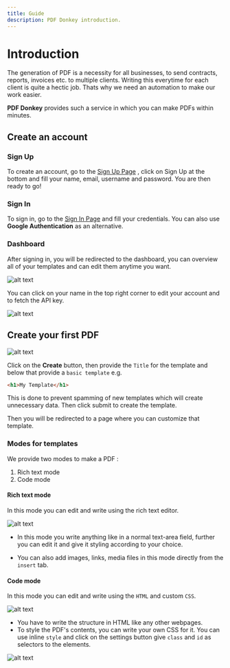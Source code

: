 ```yaml
---
title: Guide
description: PDF Donkey introduction.
---
```


# Introduction
The generation of PDF is a necessity for all businesses, to send contracts, reports, invoices etc. to multiple clients. Writing this everytime for each client is quite a hectic job.
Thats why we need an automation to make our work easier.

**PDF Donkey** provides such a service in which you can make PDFs within minutes.

## Create an account

### Sign Up 
To create an account, go to the [Sign Up Page](https://donkey.sambitsahoo.com/login) , click on Sign Up at the bottom and fill your name, email, username and password. You are then ready to go!

### Sign In
To sign in, go to the [Sign In Page](https://donkey.sambitsahoo.com/login) and fill your credentials. You can also use **Google Authentication** as an alternative.

### Dashboard
After signing in, you will be redirected to the dashboard, you can overview all of your templates and can edit them anytime you want.

![alt text](/dashboard.png "dashboard")


You can click on your name in the top right corner to edit your account and to fetch the API key.

![alt text](/accountedit.png "account edit")

## Create your first PDF

![alt text](/template01.png 'new template')

Click on the **Create** button, then provide the `Title` for the template and below that provide a `basic template` e.g.

```html
<h1>My Template</h1>
```

This is done to prevent spamming of new templates which will create unnecessary data. Then click submit to create the template.

Then you will be redirected to a page where you can customize that template.

### Modes for templates

We provide two modes to make a PDF :

1. Rich text mode
2. Code mode

#### Rich text mode

In this mode you can edit and write using the rich text editor.

![alt text](/richtext.png 'rich text editor')

- In this mode you write anything like in a normal text-area field, further you can edit it and give it styling according to your choice.

- You can also add images, links, media files in this mode directly from the `insert` tab.

#### Code mode

In this mode you can edit and write using the `HTML` and custom `CSS`.

![alt text](/codemode.png 'code editor')

- You have to write the structure in HTML like any other webpages.
- To style the PDF's contents, you can write your own CSS for it. You can use inline `style` and click on the settings button give `class` and `id` as selectors to the elements.

![alt text](/css-editor.png 'css editor')

